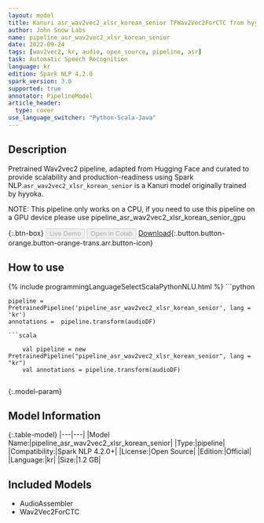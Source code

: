 ```yaml
---
layout: model
title: Kanuri asr_wav2vec2_xlsr_korean_senior TFWav2Vec2ForCTC from hyyoka
author: John Snow Labs
name: pipeline_asr_wav2vec2_xlsr_korean_senior
date: 2022-09-24
tags: [wav2vec2, kr, audio, open_source, pipeline, asr]
task: Automatic Speech Recognition
language: kr
edition: Spark NLP 4.2.0
spark_version: 3.0
supported: true
annotator: PipelineModel
article_header:
  type: cover
use_language_switcher: "Python-Scala-Java"
---
```


## Description

Pretrained Wav2vec2  pipeline, adapted from Hugging Face and curated to provide scalability and production-readiness using Spark NLP.`asr_wav2vec2_xlsr_korean_senior` is a Kanuri model originally trained by hyyoka.

NOTE: This pipeline only works on a CPU, if you need to use this pipeline on a GPU device please use pipeline_asr_wav2vec2_xlsr_korean_senior_gpu

{:.btn-box}
<button class="button button-orange" disabled>Live Demo</button>
<button class="button button-orange" disabled>Open in Colab</button>
[Download](https://s3.amazonaws.com/auxdata.johnsnowlabs.com/public/models/pipeline_asr_wav2vec2_xlsr_korean_senior_kr_4.2.0_3.0_1664024430198.zip){:.button.button-orange.button-orange-trans.arr.button-icon}

## How to use



<div class="tabs-box" markdown="1">
{% include programmingLanguageSelectScalaPythonNLU.html %}
```python

    pipeline = PretrainedPipeline('pipeline_asr_wav2vec2_xlsr_korean_senior', lang = 'kr')
    annotations =  pipeline.transform(audioDF)
    
```
```scala

    val pipeline = new PretrainedPipeline("pipeline_asr_wav2vec2_xlsr_korean_senior", lang = "kr")
    val annotations = pipeline.transform(audioDF)
    
```
</div>

{:.model-param}
## Model Information

{:.table-model}
|---|---|
|Model Name:|pipeline_asr_wav2vec2_xlsr_korean_senior|
|Type:|pipeline|
|Compatibility:|Spark NLP 4.2.0+|
|License:|Open Source|
|Edition:|Official|
|Language:|kr|
|Size:|1.2 GB|

## Included Models

- AudioAssembler
- Wav2Vec2ForCTC